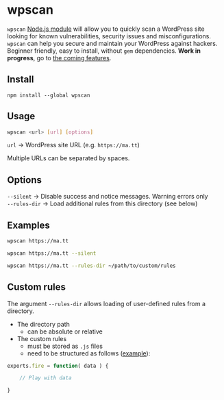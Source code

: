 wpscan
============

`wpscan` [Node.js module](https://www.npmjs.com/package/wpscan) will allow you to quickly scan a WordPress site looking for known vulnerabilities, security issues and misconfigurations. `wpscan` can help you secure and maintain your WordPress against hackers. Beginner friendly, easy to install, without `gem` dependencies. **Work in progress**, go to [the coming features](TODO.md).


Install
-----

```
npm install --global wpscan
```


Usage
-----

```bash
wpscan <url> [url] [options]
```

`url` → WordPress site URL (e.g. `https://ma.tt`)

Multiple URLs can be separated by spaces.


Options
-----

`--silent` → Disable success and notice messages. Warning errors only<br>
`--rules-dir` → Load additional rules from this directory (see below)


Examples
-----

```bash
wpscan https://ma.tt

wpscan https://ma.tt --silent

wpscan https://ma.tt --rules-dir ~/path/to/custom/rules
```


Custom rules
-----
The argument `--rules-dir` allows loading of user-defined rules from a directory.

- The directory path
  - can be absolute or relative
- The custom rules
  - must be stored as `.js` files
  - need to be structured as follows ([example](examples/rules/custom-rule.js)):

```javascript
exports.fire = function( data ) {

    // Play with data

}
```
